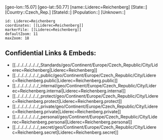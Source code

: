 ﻿---
location: [50.77,15.07]
mapzoom: [7,12] 
mapmarker: city 
type: City
tags:
- geo/City


SpocWebEntityId: 31987
isDeleted: false
confidential: public

---
[geo-lon::15.07]
[geo-lat::50.77]
[name::Liderec=Reichenberg]
[State::]
[Country::Czech_Rep.]
[StateId::]
[Population::]
[Unknown::]


```leaflet
id: Liderec=Reichenberg
coordinates: [[Liderec=Reichenberg]]
markerFile: [[Liderec=Reichenberg]]
defaultZoom: 11 
maxZoom: 18
```


## Confidential Links & Embeds: 
- [[../../../../../../_Standards/geo/Continent/Europe/Czech_Republic/City/Liderec=Reichenberg|Liderec=Reichenberg]] 
- [[../../../../../../_public/geo/Continent/Europe/Czech_Republic/City/Liderec=Reichenberg.public|Liderec=Reichenberg.public]] 
- [[../../../../../../_internal/geo/Continent/Europe/Czech_Republic/City/Liderec=Reichenberg.internal|Liderec=Reichenberg.internal]] 
- [[../../../../../../_protect/geo/Continent/Europe/Czech_Republic/City/Liderec=Reichenberg.protect|Liderec=Reichenberg.protect]] 
- [[../../../../../../_private/geo/Continent/Europe/Czech_Republic/City/Liderec=Reichenberg.private|Liderec=Reichenberg.private]] 
- [[../../../../../../_personal/geo/Continent/Europe/Czech_Republic/City/Liderec=Reichenberg.personal|Liderec=Reichenberg.personal]] 
- [[../../../../../../_secret/geo/Continent/Europe/Czech_Republic/City/Liderec=Reichenberg.secret|Liderec=Reichenberg.secret]] 
